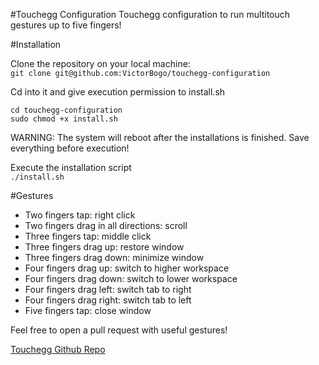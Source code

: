 #Touchegg Configuration
Touchegg configuration to run multitouch gestures up to five fingers!

#Installation

Clone the repository on your local machine: </br>
`git clone git@github.com:VictorBogo/touchegg-configuration`

Cd into it and give execution permission to install.sh </br>
```
cd touchegg-configuration
sudo chmod +x install.sh
```

WARNING: The system will reboot after the installations is finished. Save everything before execution! </br>

Execute the installation script </br>
`./install.sh`

#Gestures

* Two fingers tap: right click
* Two fingers drag in all directions: scroll
* Three fingers tap: middle click
* Three fingers drag up: restore window
* Three fingers drag down: minimize window
* Four fingers drag up: switch to higher workspace
* Four fingers drag down: switch to lower workspace
* Four fingers drag left: switch tab to right
* Four fingers drag right: switch tab to left
* Five fingers tap: close window

Feel free to open a pull request with useful gestures!

[Touchegg Github Repo](https://github.com/JoseExposito/touchegg)
